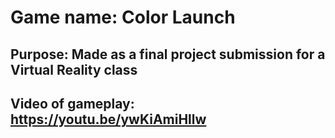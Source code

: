 # Game name: Color Launch

## Purpose: Made as a final project submission for a Virtual Reality class

## Video of gameplay: https://youtu.be/ywKiAmiHllw